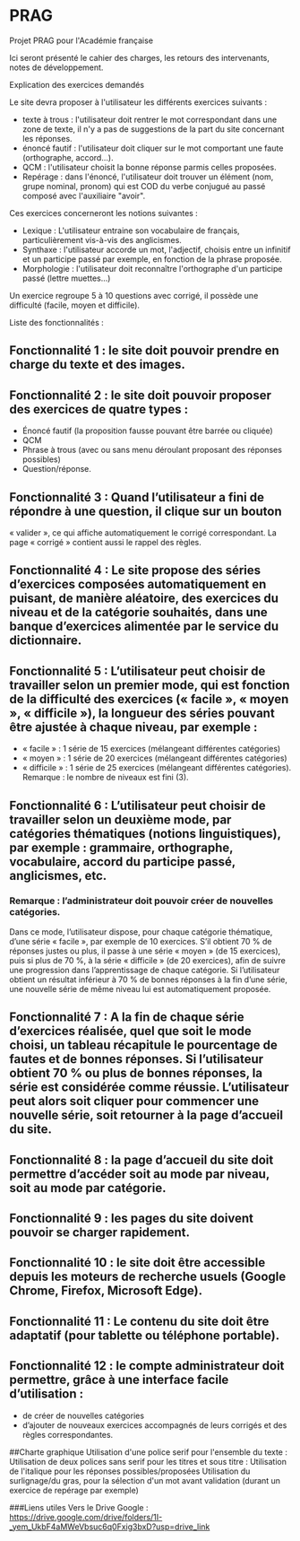 # PRAG
Projet PRAG pour l'Académie française

Ici seront présenté le cahier des charges, les retours des intervenants, notes de développement.

Explication des exercices demandés

Le site devra proposer à l'utilisateur les différents exercices suivants :
- texte à trous : l'utilisateur doit rentrer le mot correspondant dans une zone de texte, il n'y a pas de suggestions de la part du site concernant les réponses.
- énoncé fautif : l'utilisateur doit cliquer sur le mot comportant une faute (orthographe, accord...).
- QCM : l'utilisateur choisit la bonne réponse parmis celles proposées.
- Repérage : dans l'énoncé, l'utilisateur doit trouver un élément (nom, grupe nominal, pronom) qui est COD du verbe conjugué au passé composé avec l'auxiliaire "avoir".

Ces exercices concerneront les notions suivantes :
- Lexique : L'utilisateur entraine son vocabulaire de français, particulièrement vis-à-vis des anglicismes.
- Synthaxe : l'utilisateur accorde un mot, l'adjectif, choisis entre un infinitif et un participe passé par exemple, en fonction de la phrase proposée.
- Morphologie : l'utilisateur doit reconnaître l'orthographe d'un participe passé (lettre muettes...)

Un exercice regroupe 5 à 10 questions avec corrigé, il possède une difficulté (facile, moyen et difficile).

Liste des fonctionnalités :
## Fonctionnalité 1 : le site doit pouvoir prendre en charge du texte et des images.
## Fonctionnalité 2 : le site doit pouvoir proposer des exercices de quatre types :
- Énoncé fautif (la proposition fausse pouvant être barrée ou cliquée)
- QCM
- Phrase à trous (avec ou sans menu déroulant proposant des réponses possibles)
- Question/réponse.
## Fonctionnalité 3 : Quand l’utilisateur a fini de répondre à une question, il clique sur un bouton
« valider », ce qui affiche automatiquement le corrigé correspondant. La page « corrigé » contient
aussi le rappel des règles.
## Fonctionnalité 4 : Le site propose des séries d’exercices composées automatiquement en puisant, de manière aléatoire, des exercices du niveau et de la catégorie souhaités, dans une banque d’exercices alimentée par le service du dictionnaire.
## Fonctionnalité 5 : L’utilisateur peut choisir de travailler selon un premier mode, qui est fonction de la difficulté des exercices (« facile », « moyen », « difficile »), la longueur des séries pouvant être ajustée à chaque niveau, par exemple :
- « facile » : 1 série de 15 exercices (mélangeant différentes catégories)
- « moyen » : 1 série de 20 exercices (mélangeant différentes catégories)
- « difficile » : 1 série de 25 exercices (mélangeant différentes catégories).
Remarque : le nombre de niveaux est fini (3).
## Fonctionnalité 6 : L’utilisateur peut choisir de travailler selon un deuxième mode, par catégories thématiques (notions linguistiques), par exemple : grammaire, orthographe, vocabulaire, accord du participe passé, anglicismes, etc.
### Remarque : l’administrateur doit pouvoir créer de nouvelles catégories.
Dans ce mode, l’utilisateur dispose, pour chaque catégorie thématique, d’une série « facile », par
exemple de 10 exercices. S’il obtient 70 % de réponses justes ou plus, il passe à une série « moyen »
(de 15 exercices), puis si plus de 70 %, à la série « difficile » (de 20 exercices), afin de suivre une
progression dans l’apprentissage de chaque catégorie. Si l’utilisateur obtient un résultat inférieur à
70 % de bonnes réponses à la fin d’une série, une nouvelle série de même niveau lui est
automatiquement proposée.
## Fonctionnalité 7 : A la fin de chaque série d’exercices réalisée, quel que soit le mode choisi, un tableau récapitule le pourcentage de fautes et de bonnes réponses. Si l’utilisateur obtient 70 % ou plus de bonnes réponses, la série est considérée comme réussie. L’utilisateur peut alors soit cliquer pour commencer une nouvelle série, soit retourner à la page d’accueil du site.
## Fonctionnalité 8 : la page d’accueil du site doit permettre d’accéder soit au mode par niveau, soit au mode par catégorie.
## Fonctionnalité 9 : les pages du site doivent pouvoir se charger rapidement.
## Fonctionnalité 10 : le site doit être accessible depuis les moteurs de recherche usuels (Google Chrome, Firefox, Microsoft Edge).
## Fonctionnalité 11 : Le contenu du site doit être adaptatif (pour tablette ou téléphone portable).
## Fonctionnalité 12 : le compte administrateur doit permettre, grâce à une interface facile d’utilisation :
- de créer de nouvelles catégories
- d’ajouter de nouveaux exercices accompagnés de leurs corrigés et des règles correspondantes.

##Charte graphique
Utilisation d'une police serif pour l'ensemble du texte :
Utilisation de deux polices sans serif pour les titres et sous titre :
Utilisation de l'italique pour les réponses possibles/proposées
Utilisation du surlignage/du gras, pour la sélection d'un mot avant validation (durant un exercice de repérage par exemple)

###Liens utiles
Vers le Drive Google : https://drive.google.com/drive/folders/1I-_yem_UkbF4aMWeVbsuc6q0Fxig3bxD?usp=drive_link
